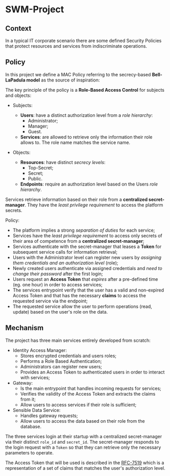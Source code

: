# SWM-Project

## Context
In a typical IT corporate scenario there are some defined Security Policies that protect resources and services from indiscriminate operations.

## Policy
In this project we define a MAC Policy referring to the secrecy-based **Bell-LaPadula model** as the source of inspiration:

The key principle of the policy is a **Role-Based Access Control** for subjects and objects:

* Subjects:
  * **Users**: have a distinct authorization level from a _role hierarchy_:
    * Administrator;
    * Manager;
    * Guest.
  * **Services**: are allowed to retrieve only the information their role allows to. The role name matches the service name.
  
* Objects:
  * **Resources**: have distinct _secrecy levels_:
    * Top-Secret;
    * Secret;
    * Public.
  * **Endpoints**: require an authorization level based on the Users _role hierarchy_.

Services retrieve information based on their role from a **centralized secret-manager**. They have the _least privilege requirement_ to access the platform secrets.

Policy:
* The platform implies a strong _separation of duties_ for each service;
* Services have the _least privilege requirement_ to access only secrets of their area of competence from a **centralized secret-manager**;
* Services authenticate with the secret-manager that leases a **Token** for subsequent service calls for information retrieval;
* Users with the Administrator level can register new users by _assigning them credentials and an authorization level_ (role);
* Newly created users authenticate via assigned credentials and _need to change their password_ after the first login;
* Users request an **Access Token** that _expires_ after a pre-defined time (eg. one hour) in order to access services;
* The services entrypoint verify that the user has a valid and non-expired Access Token and that has the necessary **claims** to access the requested service via the endpoint;
* The requested service allow the user to perform operations (read, update) based on the user's role on the data.

## Mechanism
The project has three main services entirely developed from scratch:
* Identity Access Manager: 
  * Stores encrypted credentials and users roles;
  * Performs a Role Based Authentication;
  * Administrators can register new users;
  * Provides an Access Token to authenticated users in order to interact with services;
* Gateway: 
  * Is the main entrypoint that handles incoming requests for services;
  * Verifies the validity of the Access Token and extracts the claims from it;
  * Allow users to access services if their role is sufficient;
* Sensible Data Service:
  * Handles gateway requests;
  * Allow users to access the data based on their role from the database.

The three services login at their startup with a centralized secret-manager via their distinct `role_id` and `secret_id`. The secret-manager responds to the login request with a `Token`  so that they can retrieve only the necessary parameters to operate.

The Access Token that will be used is described in the [RFC-7519](https://tools.ietf.org/html/rfc7519) which is a representation of a set of claims that matches the user's authorization level.
